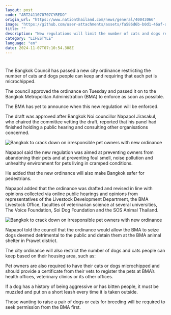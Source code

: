 ```yaml
---
layout: post
code: "ART2411070707CYREDO"
origin_url: "https://www.nationthailand.com/news/general/40043066"
image: "https://github.com/user-attachments/assets/fa586d6b-b0d1-46af-adda-2ed677e2b9b1"
title: ""
description: "New regulations will limit the number of cats and dogs residents can keep and will mandate microchipping to prevent dumping of pets"
category: "LIFESTYLE"
language: "en"
date: 2024-11-07T07:10:54.308Z
---
```


# 









The Bangkok Council has passed a new city ordinance restricting the number of cats and dogs people can keep and requiring that each pet is microchipped.

The council approved the ordinance on Tuesday and passed it on to the Bangkok Metropolitan Administration (BMA) to enforce as soon as possible.

The BMA has yet to announce when this new regulation will be enforced.

The draft was approved after Bangkok Noi councillor Napapol Jirasakul, who chaired the committee vetting the draft, reported that his panel had finished holding a public hearing and consulting other organisations concerned.

  ![Bangkok to crack down on irresponsible pet owners with new ordinance](https://github.com/user-attachments/assets/3cf7d552-04ae-4106-ae37-a1f11c6fb0af)

Napapol said the new regulation was aimed at preventing owners from abandoning their pets and at preventing foul smell, noise pollution and unhealthy environment for pets living in cramped conditions.

He added that the new ordinance will also make Bangkok safer for pedestrians.

Napapol added that the ordinance was drafted and revised in line with opinions collected via online public hearings and opinions from representatives of the Livestock Development Department, the BMA Livestock Office, faculties of veterinarian science at several universities, The Voice Foundation, Soi Dog Foundation and the SOS Animal Thailand.

  ![Bangkok to crack down on irresponsible pet owners with new ordinance](https://github.com/user-attachments/assets/48e65459-53ea-43a4-8508-4062f5fb7fdc)

Napapol told the council that the ordinance would allow the BMA to seize dogs deemed detrimental to the public and detain them at the BMA animal shelter in Prawet district.

The city ordinance will also restrict the number of dogs and cats people can keep based on their housing area, such as:

Pet owners are also required to have their cats or dogs microchipped and should provide a certificate from their vets to register the pets at BMA’s health offices, veterinary clinics or its other offices.

If a dog has a history of being aggressive or has bitten people, it must be muzzled and put on a short leash every time it is taken outside.

Those wanting to raise a pair of dogs or cats for breeding will be required to seek permission from the BMA first.